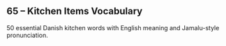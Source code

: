## 65 – Kitchen Items Vocabulary

50 essential Danish kitchen words with English meaning and Jamalu-style pronunciation.